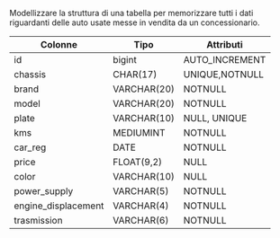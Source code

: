 Modellizzare la struttura di una tabella per memorizzare tutti i dati riguardanti delle auto usate messe in vendita da un concessionario.


Colonne|Tipo|Attributi
---|---|---
id| bigint | AUTO_INCREMENT
chassis | CHAR(17) | UNIQUE,NOTNULL
brand | VARCHAR(20)| NOTNULL
model | VARCHAR(20) | NOTNULL
plate | VARCHAR(10) | NULL, UNIQUE
kms | MEDIUMINT | NOTNULL
car_reg | DATE | NOTNULL
price | FLOAT(9,2) | NULL
color | VARCHAR(10) | NULL
power_supply | VARCHAR(5) | NOTNULL
engine_displacement | VARCHAR(4) | NOTNULL
trasmission | VARCHAR(6) | NOTNULL
